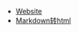 - <a href="https://miaoice.us.kg">Website</a>
- <a href="https://lwebapp.com/zh/markdown-to-html">Markdown转html</a>
